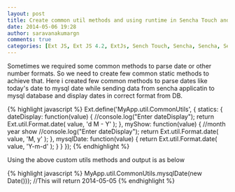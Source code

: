 ```yaml
---
layout: post
title: Create common util methods and using runtime in Sencha Touch and ExtJs
date: 2014-05-06 19:28
author: saravanakumargn
comments: true
categories: [Ext JS, Ext JS 4.2, ExtJs, Sench Touch, Sencha, Sencha, Sencha Touch, Sencha Touch 2.3, util]
---
```


Sometimes we required some common methods to parse date or other number formats. So we need to create few common static methods to achieve that. Here i created few common methods to parse dates like today's date to mysql date while sending data from sencha applicatin to mysql database and display dates in correct format from DB.

 
{% highlight javascript %}
Ext.define('MyApp.util.CommonUtils', {
    statics: {
        dateDisplay: function(value) {
            //console.log("Enter dateDisplay");
            return Ext.util.Format.date( value, 'd M - Y' );
        },
        myShow: function(value) {   //month year show
            //console.log("Enter dateDisplay");
            return Ext.util.Format.date( value, 'M, y' );
        },
        mysqlDate: function(value) {
            return Ext.util.Format.date( value, 'Y-m-d' );
        }
    }
});
{% endhighlight %}

Using the above custom utils methods and output is as below 

{% highlight javascript %}
MyApp.util.CommonUtils.mysqlDate(new Date()));	//This will return 2014-05-05
{% endhighlight %} 



